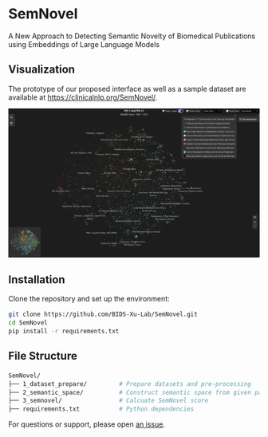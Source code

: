 # SemNovel

A New Approach to Detecting Semantic Novelty of Biomedical Publications using Embeddings of Large Language Models

## Visualization

The prototype of our proposed interface as well as a sample dataset are available at https://clinicalnlp.org/SemNovel/.

![alt text](./docs/image.png)

## Installation

Clone the repository and set up the environment:

```bash
git clone https://github.com/BIDS-Xu-Lab/SemNovel.git
cd SemNovel
pip install -r requirements.txt
```

## File Structure

```bash
SemNovel/
├── 1_dataset_prepare/         # Prepare datasets and pre-processing
├── 2_semantic_space/          # Construct semantic space from given papers
├── 3_semnovel/                # Calcuate SemNovel score
├── requirements.txt           # Python dependencies
```

For questions or support, please open [an issue](./issues).
